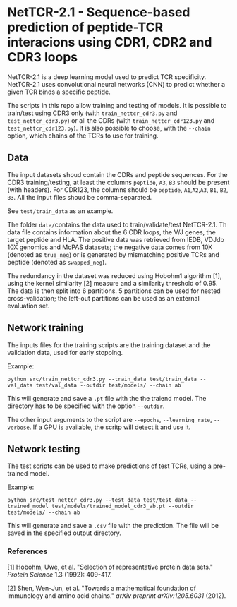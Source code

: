 # NetTCR-2.1 - Sequence-based prediction of peptide-TCR interacions using CDR1, CDR2 and CDR3 loops 
NetTCR-2.1 is a deep learning model used to predict TCR specificity. NetTCR-2.1 uses convolutional neural networks (CNN) to predict whether a given TCR binds a specific peptide.

The scripts in this repo allow training and testing of models. It is possible to train/test using CDR3 only (with `train_nettcr_cdr3.py` and `test_nettcr_cdr3.py`) or all the CDRs (with `train_nettcr_cdr123.py` and `test_nettcr_cdr123.py`). It is also possible to choose, with the `--chain` option, which chains of the TCRs to use for training.

## Data
The input datasets shoud contain the CDRs and peptide sequences. For the CDR3 training/testing, at least the columns `peptide`, `A3`, `B3` should be present (with headers). For CDR123, the columns should be `peptide`, `A1`,`A2`,`A3`, `B1`, `B2`, `B3`. All the input files shoud be comma-separated.

See `test/train_data` as an example.

The folder `data/`contains the data used to train/validate/test NetTCR-2.1. Th data file contains information about the 6 CDR loops, the V/J genes, the target peptide and HLA. The positive data was retrieved from IEDB, VDJdb 10X genomics and McPAS datasets; the negative data comes from 10X (denoted as `true_neg`) or is generated by mismatching positive TCRs and peptide (denoted as `swapped_neg`). 

The redundancy in the dataset was reduced using Hobohm1 algorithm [1], using the kernel similarity [2] measure and a similarity threshold of 0.95. The data is then split into 6 partitions. 5 partitions can be used for nested cross-validation; the left-out partitions can be used as an external evaluation set. 

## Network training

The inputs files for the training scripts are the training dataset and the validation data, used for early stopping.

Example:

`python src/train_nettcr_cdr3.py --train_data test/train_data --val_data test/val_data --outdir test/models/ --chain ab`

This will generate and save a `.pt` file with the the traiend model. The directory has to be specified with the option `--outdir`.

The other input arguments to the script are `--epochs`, `--learning_rate`, `--verbose`. If a GPU is available, the scritp will detect it and use it. 

## Network testing 
The test scripts can be used to make predictions of test TCRs, using a pre-trained model.

Example:

`python src/test_nettcr_cdr3.py --test_data test/test_data --trained_model test/models/trained_model_cdr3_ab.pt --outdir test/models/ --chain ab`

This will generate and save a `.csv` file with the prediction. The file will be saved in the specified output directory. 

### References
[1] Hobohm, Uwe, et al. "Selection of representative protein data sets." *Protein Science* 1.3 (1992): 409-417.

[2] Shen, Wen-Jun, et al. "Towards a mathematical foundation of immunology and amino acid chains." *arXiv preprint arXiv:1205.6031* (2012).
